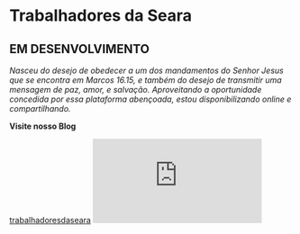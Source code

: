 # Trabalhadores da Seara
## EM DESENVOLVIMENTO

_Nasceu do desejo de obedecer a um dos mandamentos do Senhor Jesus que se encontra em Marcos 16.15, e também do desejo de transmitir uma mensagem de paz, amor, e salvação. Aproveitando a oportunidade concedida por essa plataforma abençoada, estou disponibilizando online e compartilhando._

**Visite nosso Blog** 

[trabalhadoresdaseara](https://mlssystem.github.io/trabalhadoresdaseara/) ![Jesus-o-Cordeiro-e-o-Leao](https://mlssystem.github.io/trabalhadoresdasear/blog.html)
